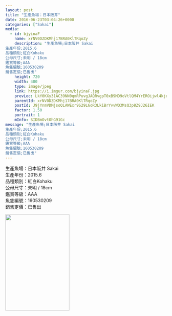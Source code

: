 ```yaml
---
layout: post
title: "生產魚場：日本阪井" 
date: 2016-06-23T03:04:26+0000 
categories: ["Sakai"] 
media:
  - id: bjyinaF
    name: xrNV0DZDKMhj17BRA0KlTRqoZy
    description: "生產魚場;日本阪井 Sakai
生產年份;2015.6
品種類別;紅白Kohaku
公母尺寸;未明 / 18cm
鑑賞等級;AAA
魚隻編號;160530209
銷售定價;已售出"   
    height: 720
    width: 480
    type: image/jpeg
    link: https://i.imgur.com/bjyinaF.jpg
    prevLoc: LkY0KXy31AC39NN0qmRPuvgJAQRvgpT0xB9MD9oVtlQM4YrEROijwl4kjojViJy69yoOOXc05RDxzWQ0T31PvOW6n5Iw1omMyPyvUGMw15qoxvi1MlN5KDXjtEg2glNZ1Yi3VnXgxq0MC2QovvXZ1WFxjJAN31vRu75qxKGo6JIYZR9MXYmpTy0VkxY9ErcZNog4AgwDun0P8LAzvGIr9WpjXBq1uN642JkD3pfM3PK9LM8whgMOoPzYVGu8qXlBWxO
    parentId: xrNV0DZDKMhj17BRA0KlTRqoZy
    postId: J9jYnmVDMjsoQLAWExr9S29L6oR3LkiBrYvvWQ3MsQ3p8Z9J26IEK
    factor: 1.50
    portrait: 1
    mInfo: SIDBmOvtOhG91Gc
message: "生產魚場;日本阪井 Sakai  
生產年份;2015.6  
品種類別;紅白Kohaku  
公母尺寸;未明 / 18cm  
鑑賞等級;AAA  
魚隻編號;160530209  
銷售定價;已售出"
---
```


生產魚場：日本阪井 Sakai  
生產年份：2015.6  
品種類別：紅白Kohaku  
公母尺寸：未明 / 18cm  
鑑賞等級：AAA  
魚隻編號：160530209  
銷售定價：已售出


[//]: #media:  
<a href="https://i.imgur.com/bjyinaF.jpg"><img src="https://i.imgur.com/bjyinaF.jpg" height="300" width="200" /></a> 
 
